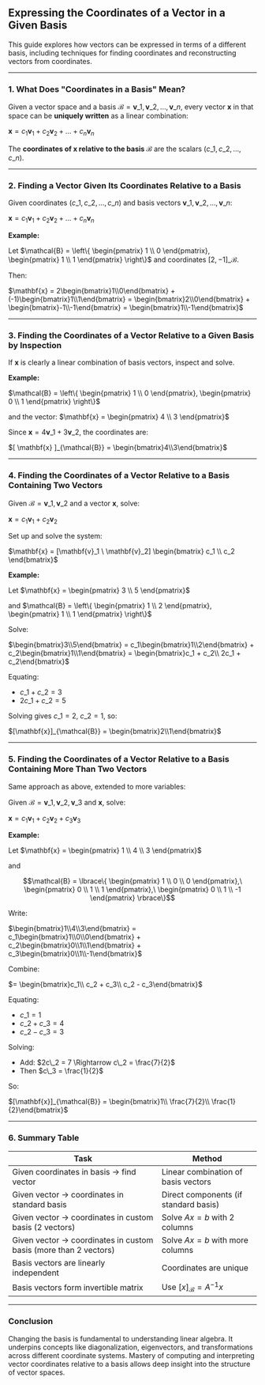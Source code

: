 ## **Expressing the Coordinates of a Vector in a Given Basis**

This guide explores how vectors can be expressed in terms of a different basis, including techniques for finding coordinates and reconstructing vectors from coordinates.

---

### **1. What Does "Coordinates in a Basis" Mean?**

Given a vector space and a basis $`\mathcal{B} = {\mathbf{v}\_1, \mathbf{v}\_2, \dots, \mathbf{v}\_n}`$, 
every vector $`\mathbf{x}`$ in that space can be **uniquely written** as a linear combination:

$`\mathbf{x} = c_1\mathbf{v}_1 + c_2\mathbf{v}_2 + \dots + c_n\mathbf{v}_n`$

The **coordinates of $`\mathbf{x}`$ relative to the basis $`\mathcal{B}`$** are the scalars $`(c\_1, c\_2, \dots, c\_n)`$.

---

### **2. Finding a Vector Given Its Coordinates Relative to a Basis**

Given coordinates $`(c\_1, c\_2, \dots, c\_n)`$ and basis vectors $`{\mathbf{v}\_1, \mathbf{v}\_2, \dots, \mathbf{v}\_n}`$:

$`\mathbf{x} = c_1\mathbf{v}_1 + c_2\mathbf{v}_2 + \dots + c_n\mathbf{v}_n`$

**Example:**

Let $`\mathcal{B} = \left\{ \begin{pmatrix} 1 \\ 0 \end{pmatrix}, \begin{pmatrix} 1 \\ 1 \end{pmatrix} \right\}`$ and coordinates $`[2, -1]\_{\mathcal{B}}`$.


Then:

$`\mathbf{x} = 2\begin{bmatrix}1\\0\end{bmatrix} + (-1)\begin{bmatrix}1\\1\end{bmatrix} = \begin{bmatrix}2\\0\end{bmatrix} + \begin{bmatrix}-1\\-1\end{bmatrix} = \begin{bmatrix}1\\-1\end{bmatrix}`$

---

### **3. Finding the Coordinates of a Vector Relative to a Given Basis by Inspection**

If $`\mathbf{x}`$ is clearly a linear combination of basis vectors, inspect and solve.

**Example:**

$`\mathcal{B} = \left\{ \begin{pmatrix} 1 \\ 0 \end{pmatrix}, \begin{pmatrix} 0 \\ 1 \end{pmatrix} \right\}`$  

and the vector: $`\mathbf{x} = \begin{pmatrix} 4 \\ 3 \end{pmatrix}`$


Since $`\mathbf{x} = 4\mathbf{v}\_1 + 3\mathbf{v}\_2`$, the coordinates are:


$`[ \mathbf{x} ]_{\mathcal{B}} = \begin{bmatrix}4\\3\end{bmatrix}`$

---

### **4. Finding the Coordinates of a Vector Relative to a Basis Containing Two Vectors**

Given $`\mathcal{B} = {\mathbf{v}\_1, \mathbf{v}\_2}`$ and a vector $`\mathbf{x}`$, solve:

$`\mathbf{x} = c_1\mathbf{v}_1 + c_2\mathbf{v}_2`$

Set up and solve the system:

$`\mathbf{x} = [\mathbf{v}_1 \ \mathbf{v}_2] \begin{bmatrix} c_1 \\ c_2 \end{bmatrix}`$

**Example:**

Let $`\mathbf{x} = \begin{pmatrix} 3 \\ 5 \end{pmatrix}`$  

and $`\mathcal{B} = \left\{ \begin{pmatrix} 1 \\ 2 \end{pmatrix}, \begin{pmatrix} 1 \\ 1 \end{pmatrix} \right\}`$


Solve:

$`\begin{bmatrix}3\\5\end{bmatrix} = c_1\begin{bmatrix}1\\2\end{bmatrix} + c_2\begin{bmatrix}1\\1\end{bmatrix} = \begin{bmatrix}c_1 + c_2\\ 2c_1 + c_2\end{bmatrix}`$

Equating:

* $`c\_1 + c\_2 = 3`$
* $`2c\_1 + c\_2 = 5`$

Solving gives $`c\_1 = 2`$, $`c\_2 = 1`$, so:

$`[\mathbf{x}]_{\mathcal{B}} = \begin{bmatrix}2\\1\end{bmatrix}`$

---

### **5. Finding the Coordinates of a Vector Relative to a Basis Containing More Than Two Vectors**

Same approach as above, extended to more variables:

Given $`\mathcal{B} = {\mathbf{v}\_1, \mathbf{v}\_2, \mathbf{v}\_3}`$ and $`\mathbf{x}`$, solve:


$`\mathbf{x} = c_1\mathbf{v}_1 + c_2\mathbf{v}_2 + c_3\mathbf{v}_3`$



**Example:**

Let $`\mathbf{x} = \begin{pmatrix} 1 \\ 4 \\ 3 \end{pmatrix}`$  

and

$$\mathcal{B} = \lbrace\{ 
\begin{pmatrix} 1 \\ 0 \\ 0 \end{pmatrix},\ 
\begin{pmatrix} 0 \\ 1 \\ 1 \end{pmatrix},\ 
\begin{pmatrix} 0 \\ 1 \\ -1 \end{pmatrix} 
\rbrace\}$$


Write:

$`\begin{bmatrix}1\\4\\3\end{bmatrix} = c_1\begin{bmatrix}1\\0\\0\end{bmatrix} + c_2\begin{bmatrix}0\\1\\1\end{bmatrix} + c_3\begin{bmatrix}0\\1\\-1\end{bmatrix}`$

Combine:

$`= \begin{bmatrix}c_1\\ c_2 + c_3\\ c_2 - c_3\end{bmatrix}`$

Equating:

* $`c\_1 = 1`$
* $`c\_2 + c\_3 = 4`$
* $`c\_2 - c\_3 = 3`$

Solving:

* Add: $`2c\_2 = 7 \Rightarrow c\_2 = \frac{7}{2}`$
* Then $`c\_3 = \frac{1}{2}`$

So:

$`[\mathbf{x}]_{\mathcal{B}} = \begin{bmatrix}1\\ \frac{7}{2}\\ \frac{1}{2}\end{bmatrix}`$

---

### **6. Summary Table**

| Task                                                             | Method                                           |
| ---------------------------------------------------------------- |--------------------------------------------------|
| Given coordinates in basis → find vector                         | Linear combination of basis vectors              |
| Given vector → coordinates in standard basis                     | Direct components (if standard basis)            |
| Given vector → coordinates in custom basis (2 vectors)           | Solve $`Ax = b`$ with 2 columns                  |
| Given vector → coordinates in custom basis (more than 2 vectors) | Solve $`Ax = b`$ with more columns               |
| Basis vectors are linearly independent                           | Coordinates are unique                           |
| Basis vectors form invertible matrix                             | Use $`\left[ x \right]_{\mathcal{B}} = A^{-1}x`$ |

---

### **Conclusion**

Changing the basis is fundamental to understanding linear algebra. It underpins concepts like diagonalization, 
eigenvectors, and transformations across different coordinate systems. Mastery of computing and interpreting 
vector coordinates relative to a basis allows deep insight into the structure of vector spaces.

